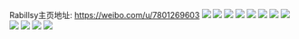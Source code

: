 Rabillsy主页地址: https://weibo.com/u/7801269603 
![](https://wx4.sinaimg.cn/mw2000/008vXkB5gy1h8vga3bs7uj31pb29r7wh.jpg) 
![](https://wx4.sinaimg.cn/mw2000/008vXkB5gy1h8vga557tqj324b2tr1ky.jpg) 
![](https://wx4.sinaimg.cn/mw2000/008vXkB5gy1h8vgbw7murj31401hcb1a.jpg) 
![](https://wx4.sinaimg.cn/mw2000/008vXkB5gy1h8s64g239gj324m2u57wi.jpg) 
![](https://wx4.sinaimg.cn/mw2000/008vXkB5gy1h8s64hovpzj32c0340b2a.jpg) 
![](https://wx4.sinaimg.cn/mw2000/008vXkB5gy1h8s64iqzahj32c0340u0x.jpg) 
![](https://wx4.sinaimg.cn/mw2000/008vXkB5gy1h8s64zlkjnj314z1imx2j.jpg) 
![](https://wx4.sinaimg.cn/mw2000/008vXkB5gy1h8s65052r1j31261ewqjx.jpg) 
![](https://wx4.sinaimg.cn/mw2000/008vXkB5gy1h8s64la0odj32201jiqv5.jpg) 
![](https://wx4.sinaimg.cn/mw2000/008vXkB5gy1h8s652ddhkj32c03407wi.jpg) 
![](https://wx4.sinaimg.cn/mw2000/008vXkB5gy1h8s64qk626j335s2dc7wi.jpg) 
![](https://wx4.sinaimg.cn/mw2000/008vXkB5gy1h8k2a6g32sj30sg0lctbf.jpg) 
